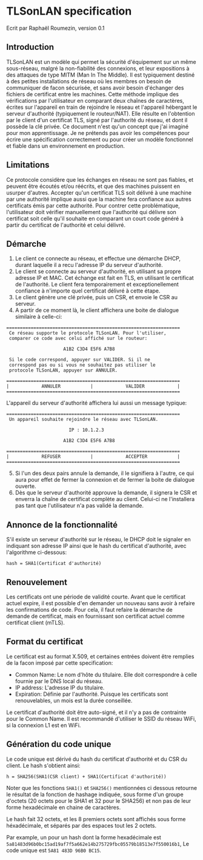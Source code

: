 # TLSonLAN specification
Ecrit par Raphaël Roumezin, version 0.1

## Introduction
TLSonLAN est un modèle qui permet la sécurité d'équipement sur un même sous-réseau, malgré la non-fiabilité des connexions, et leur expositions à des attaques de type MITM (Man In The Middle). Il est typiquement destiné à des petites installations de réseau où les membres on besoin de communiquer de facon sécurisée, et sans avoir besoin d'échanger des fichiers de certificat entre les machines.
Cette méthode implique des vérifications par l'utilisateur en comparant deux chaînes de caractères, écrites sur l'appareil en train de rejoindre le réseau et l'appareil hébergant le serveur d'authorité (typiquement le routeur/NAT). Elle résulte en l'obtention par le client d'un certificat TLS, signé par l'authorité du réseau, et dont il possède la clé privée.
Ce document n'est qu'un concept que j'ai imaginé pour mon apprentissage. Je ne prétends pas avoir les compétences pour écrire une spécification correctement ou pour créer un modèle fonctionnel et fiable dans un environnement en production.

## Limitations
Ce protocole considère que les échanges en réseau ne sont pas fiables, et peuvent être écoutés et/ou réécrits, et que des machines puissent en usurper d'autres.
Accepter qu'un certificat TLS soit délivré à une machine par une authorité implique aussi que la machine fera confiance aux autres certificats émis par cette authorité. Pour contrer cette problématique, l'utilisateur doit vérifier manuellement que l'authorité qui délivre son certificat soit celle qu'il souhaite en comparant un court code généré à partir du certificat de l'authorité et celui délivré.

## Démarche
1. Le client ce connecte au réseau, et effectue une démarche DHCP, durant laquelle il a recu l'adresse IP du serveur d'authorité.
2. Le client se connecte au serveur d'authorité, en utilisant sa propre adresse IP et MAC. Cet échange est fait en TLS, en utilisant le certificat de l'authorité. Le client fera temporairement et exceptionellement confiance à n'importe quel certificat délivré à cette étape.
3. Le client génère une clé privée, puis un CSR, et envoie le CSR au serveur.
4. A partir de ce moment là, le client affichera une boite de dialogue similaire à celle-ci:
```
================================================================
 Ce réseau supporte le protocole TLSonLAN. Pour l'utiliser,
 comparer ce code avec celui affiché sur le routeur:

                     A1B2 C3D4 E5F6 A7B8

 Si le code correspond, appuyer sur VALIDER. Si il ne
 correspond pas ou si vous ne souhaitez pas utiliser le
 protocole TLSonLAN, appuyer sur ANNULER.

================================================================
|            ANNULER           |            VALIDER            |
================================================================
```
L'appareil du serveur d'authorité affichera lui aussi un message typique:
```
================================================================
 Un appareil souhaite rejoindre le réseau avec TLSonLAN.

                       IP : 10.1.2.3

                     A1B2 C3D4 E5F6 A7B8

================================================================
|            REFUSER           |            ACCEPTER           |
================================================================
```
5. Si l'un des deux pairs annule la demande, il le signifiera à l'autre, ce qui aura pour effet de fermer la connexion et de fermer la boite de dialogue ouverte.
6. Dès que le serveur d'authorité approuve la demande, il signera le CSR et enverra la chaîne de certificat complète au client. Celui-ci ne l'installera pas tant que l'utilisateur n'a pas validé la demande.

## Annonce de la fonctionnalité
S'il existe un serveur d'authorité sur le réseau, le DHCP doit le signaler en indiquant son adresse IP ainsi que le hash du certificat d'authorité, avec l'algorithme ci-dessous:
```
hash = SHA1(Certificat d'authorité)
```

## Renouvelement
Les certificats ont une période de validité courte. Avant que le certificat actuel expire, il est possible d'en demander un nouveau sans avoir à refaire les confirmations de code. Pour cela, il faut refaire la démarche de demande de certificat, mais en fournissant son certificat actuel comme certificat client (mTLS).

## Format du certificat
Le certificat est au format X.509, et certaines entrées doivent être remplies de la facon imposé par cette specification:
- Common Name: Le nom d'hôte du titulaire. Elle doit correspondre à celle fournie par le DNS local du réseau.
- IP address: L'adresse IP du titulaire.
- Expiration: Définie par l'authorité. Puisque les certificats sont renouvelables, un mois est la durée conseillée.

Le certificat d'authorité doit être auto-signé, et il n'y a pas de contrainte pour le Common Name. Il est recommandé d'utiliser le SSID du réseau WiFi, si la connexion L1 est en WiFi.

## Génération du code unique
Le code unique est dérivé du hash du certificat d'authorité et du CSR du client. Le hash s'obtient ainsi:
```
h = SHA256(SHA1(CSR client) + SHA1(Certificat d'authorité))
```
Noter que les fonctions `SHA1()` et `SHA256()` mentionnées ci dessous retourne le résultat de la fonction de hashage indiquée, sous forme d'un groupe d'octets (20 octets pour le SHA1 et 32 pour le SHA256) et non pas de leur forme hexadécimale en chaine de caractères.

Le hash fait 32 octets, et les 8 premiers octets sont affichés sous forme héxadécimale, et séparés par des espaces tout les 2 octets.

Par example, un pour un hash dont la forme hexadécimale est `5a81483d96b0bc15ad19af7f5a662e14b275729fbc05579b18513e7f550016b1`,
Le code unique est `5A81 483D 96B0 BC15`.

